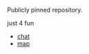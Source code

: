 Publicly pinned repository.

just 4 fun

- [chat](https://chill.quest/)
- [map](https://420map.live/)


